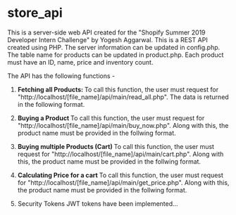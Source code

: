 # store_api

This is a server-side web API created for the "Shopify Summer 2019 Developer Intern Challenge" by Yogesh Aggarwal. This is a REST API created using PHP. The server information can be updated in config.php. The table name for products can be updated in product.php. Each product must have an ID, name, price and inventory count. 

The API has the following functions - 

1. <b> Fetching all Products: </b> To call this function, the user must request for "http://localhost/[file_name]/api/main/read_all.php". The data is returned in the following format.
  
2. <b> Buying a Product </b>
  To call this function, the user must request for "http://localhost/[file_name]/api/main/buy_now.php". Along with this, the product name must be provided in the follwing format. 
  

3. <b> Buying multiple Products (Cart) </b>
  To call this function, the user must request for "http://localhost/[file_name]/api/main/cart.php". Along with this, the product name must be provided in the follwing format. 

4. <b> Calculating Price for a cart </b>
  To call this function, the user must request for "http://localhost/[file_name]/api/main/get_price.php". Along with this, the product name must be provided in the follwing format. 

5. Security Tokens
  JWT tokens have been implemented... 
